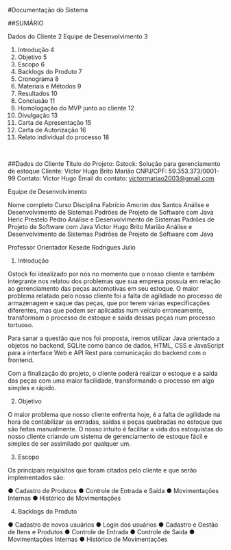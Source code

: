 #Documentação do Sistema


##SUMÁRIO

Dados do Cliente	2
Equipe de Desenvolvimento	3
1. Introdução	4
2. Objetivo	5
3. Escopo	6
4. Backlogs do Produto	7
5. Cronograma	8
6. Materiais e Métodos	9
7. Resultados	10
8. Conclusão	11
9. Homologação do MVP junto ao cliente	12
10. Divulgação	13
11. Carta de Apresentação	15
12. Carta de Autorização	16
13. Relato individual do processo	18





 

##Dados do Cliente
Título do Projeto: Gstock: Solução para gerenciamento de estoque
Cliente: Victor Hugo Brito Marião
CNPJ/CPF: 59.353.373/0001-99
Contato: Victor Hugo
Email do contato: victormariao2003@gmail.com 

Equipe de Desenvolvimento 

Nome completo	Curso	Disciplina
Fabrício Amorim dos Santos	Análise e Desenvolvimento de Sistemas	Padrões de Projeto de Software com Java
Heric Prestelo Pedro	Análise e Desenvolvimento de Sistemas	Padrões de Projeto de Software com Java
Victor Hugo Brito Marião	Análise e Desenvolvimento de Sistemas	Padrões de Projeto de Software com Java

Professor Orientador
Kesede Rodrigues Julio

1.	Introdução


Gstock foi idealizado por nós no momento que o nosso cliente e também integrante nos relatou dos problemas que sua empresa possuía em relação ao gerenciamento das peças automotivas em seu estoque. 
O maior problema relatado pelo nosso cliente foi a falta de agilidade no processo de armazenagem e saque das peças, que por terem várias especificações diferentes, mas que podem ser aplicadas num veículo erroneamente, transformam o processo de estoque e saída dessas peças num processo tortuoso.

Para sanar a questão que nos foi proposta, iremos utilizar Java orientado a objetos no backend, SQLite como banco de dados, HTML, CSS e JavaScript para a interface Web e API Rest para comunicação do backend com o frontend.

Com a finalização do projeto, o cliente poderá realizar o estoque e a saída das peças com uma maior facilidade, transformando o processo em algo simples e rápido.


2.	Objetivo


O maior problema que nosso cliente enfrenta hoje, é a falta de agilidade na hora de contabilizar as entradas, saídas e peças quebradas no estoque que são feitas manualmente.
O nosso intuito é facilitar a vida dos estoquistas do nosso cliente criando um sistema de gerenciamento de estoque fácil e simples de ser assimilado por qualquer um.


3.	Escopo


Os principais requisitos que foram citados pelo cliente e que serão implementados são:

●	Cadastro de Produtos
●	Controle de Entrada e Saída
●	Movimentações Internas
●	Histórico de Movimentações


4.	Backlogs do Produto

●	Cadastro de novos usuários
●	Login dos usuários
●	Cadastro e Gestão de Itens e Produtos
●	Controle de Entrada
●	Controle de Saída
●	Movimentações Internas
●	Histórico de Movimentações

